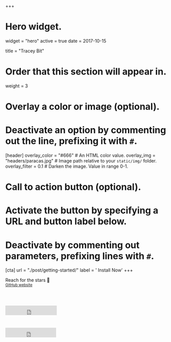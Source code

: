 +++
# Hero widget.
widget = "hero"
active = true
date = 2017-10-15

title = "Tracey Bit"

# Order that this section will appear in.
weight = 3

# Overlay a color or image (optional).
#   Deactivate an option by commenting out the line, prefixing it with `#`.
[header]
  overlay_color = "#666"  # An HTML color value.
  overlay_img = "headers/paracas.jpg"  # Image path relative to your `static/img/` folder.
  overlay_filter = 0.1  # Darken the image. Value in range 0-1.

# Call to action button (optional).
#   Activate the button by specifying a URL and button label below.
#   Deactivate by commenting out parameters, prefixing lines with `#`.
[cta]
  url = "./post/getting-started/"
  label = '<i class="fa fa-download"></i> Install Now'
+++

Reach for the stars :rocket:
<br>
<small><a id="github-site" href="https://github.com/traceybit">GitHub website</a></small>
<br><br>
# <iframe style="display: inline-block;" src="https://ghbtns.com/github-btn.html?user=gcushen&amp;repo=hugo-academic&amp;type=star&amp;count=true&amp;size=large" scrolling="0" width="160px" height="30px" frameborder="0"></iframe>
# <iframe style="display: inline-block;" src="https://ghbtns.com/github-btn.html?user=gcushen&amp;repo=hugo-academic&amp;type=fork&amp;count=true&amp;size=large" scrolling="0" width="158px" height="30px" frameborder="0"></iframe>
# 
# <script type="text/javascript">
#   (function defer() {
#     if (window.jQuery) {
#       jQuery(document).ready(function(){
#         GetLatestReleaseInfo();
#       });
#     } else {
#       setTimeout(function() { defer() }, 50);
#     }
#   })();
#   function GetLatestReleaseInfo() {
#     $.getJSON('https://api.github.com/repos/gcushen/hugo-academic/tags').done(function (json) {
#       let release = json[0];
#       // let downloadURL = release.zipball_url;
#       $('#academic-release').text('Latest release ' + release.name);
#     });
# }
</script>
